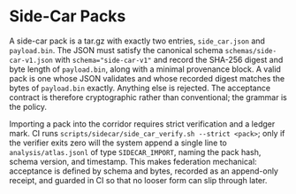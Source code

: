 # Side-Car Packs

A side-car pack is a tar.gz with exactly two entries, `side_car.json` and `payload.bin`. The JSON must satisfy the canonical schema `schemas/side-car-v1.json` with `schema="side-car-v1"` and record the SHA-256 digest and byte length of `payload.bin`, along with a minimal provenance block. A valid pack is one whose JSON validates and whose recorded digest matches the bytes of `payload.bin` exactly. Anything else is rejected. The acceptance contract is therefore cryptographic rather than conventional; the grammar is the policy.

Importing a pack into the corridor requires strict verification and a ledger mark. CI runs `scripts/sidecar/side_car_verify.sh --strict <pack>`; only if the verifier exits zero will the system append a single line to `analysis/atlas.jsonl` of type `SIDECAR_IMPORT`, naming the pack hash, schema version, and timestamp. This makes federation mechanical: acceptance is defined by schema and bytes, recorded as an append-only receipt, and guarded in CI so that no looser form can slip through later.
